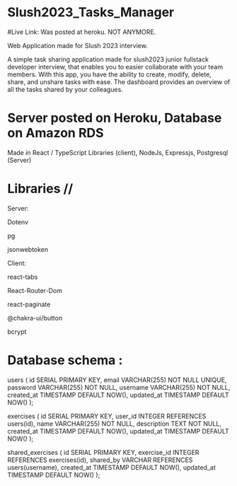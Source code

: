 # Slush2023_Tasks_Manager

#Live Link: Was posted at heroku. NOT ANYMORE.

Web Application made for Slush 2023 interview.

A simple task sharing application made for slush2023 junior fullstack developer interview, that enables you to easier collaborate with your team members. With this app, you have the ability to create, modify, delete, share, and unshare tasks with ease. The dashboard provides an overview of all the tasks shared by your colleagues.

# Server posted on Heroku, Database on Amazon RDS

Made in React / TypeScript Libraries (client), NodeJs, Expressjs, Postgresql (Server) 

# Libraries //

Server:


Dotenv	


pg			


jsonwebtoken	


Client:


react-tabs


React-Router-Dom	


react-paginate


@chakra-ui/button


bcrypt		

# Database schema : 

users (
  id SERIAL PRIMARY KEY,
  email VARCHAR(255) NOT NULL UNIQUE,
  password VARCHAR(255) NOT NULL,
  username VARCHAR(255) NOT NULL,
  created_at TIMESTAMP DEFAULT NOW(),
  updated_at TIMESTAMP DEFAULT NOW()
);


exercises (
  id SERIAL PRIMARY KEY,
  user_id INTEGER REFERENCES users(id),
  name VARCHAR(255) NOT NULL,
  description TEXT NOT NULL,
  created_at TIMESTAMP DEFAULT NOW(),
  updated_at TIMESTAMP DEFAULT NOW()
);


shared_exercises (
  id SERIAL PRIMARY KEY,
  exercise_id INTEGER REFERENCES exercises(id),
  shared_by VARCHAR REFERENCES users(username),
  created_at TIMESTAMP DEFAULT NOW(),
  updated_at TIMESTAMP DEFAULT NOW()
);

